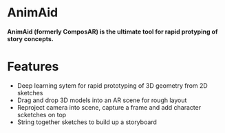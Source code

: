 # AnimAid
  
**AnimAid (formerly ComposAR) is the ultimate tool for rapid protyping of story concepts.**

# Features

  - Deep learning sytem for rapid prototyping of 3D geometry from 2D sketches 
  - Drag and drop 3D models into an AR scene for rough layout
  - Reproject camera into scene, capture a frame and add character scketches on top 
  - String together sketches to build up a storyboard

